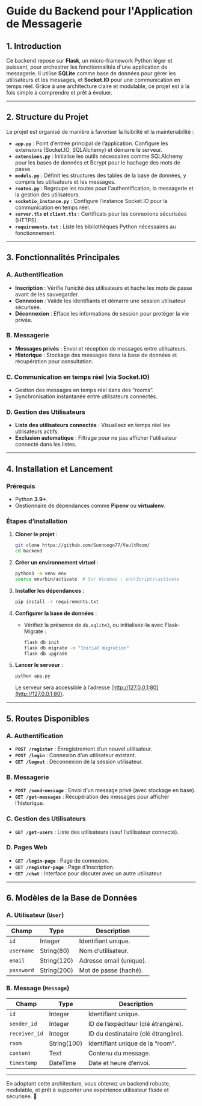 # Guide du Backend pour l'Application de Messagerie

## 1. Introduction  

Ce backend repose sur **Flask**, un micro-framework Python léger et puissant, pour orchestrer les fonctionnalités d'une application de messagerie. Il utilise **SQLite** comme base de données pour gérer les utilisateurs et les messages, et **Socket.IO** pour une communication en temps réel. Grâce à une architecture claire et modulable, ce projet est à la fois simple à comprendre et prêt à évoluer.

---

## 2. Structure du Projet  

Le projet est organisé de manière à favoriser la lisibilité et la maintenabilité :  

- **`app.py`** : Point d’entrée principal de l’application. Configure les extensions (Socket.IO, SQLAlchemy) et démarre le serveur.  
- **`extensions.py`** : Initialise les outils nécessaires comme SQLAlchemy pour les bases de données et Bcrypt pour le hachage des mots de passe.  
- **`models.py`** : Définit les structures des tables de la base de données, y compris les utilisateurs et les messages.  
- **`routes.py`** : Regroupe les routes pour l'authentification, la messagerie et la gestion des utilisateurs.  
- **`socketio_instance.py`** : Configure l’instance Socket.IO pour la communication en temps réel.  
- **`server.tls` et `client.tls`** : Certificats pour les connexions sécurisées (HTTPS).  
- **`requirements.txt`** : Liste les bibliothèques Python nécessaires au fonctionnement.  

---

## 3. Fonctionnalités Principales  

### A. Authentification  
- **Inscription** : Vérifie l’unicité des utilisateurs et hache les mots de passe avant de les sauvegarder.  
- **Connexion** : Valide les identifiants et démarre une session utilisateur sécurisée.  
- **Déconnexion** : Efface les informations de session pour protéger la vie privée.  

### B. Messagerie  
- **Messages privés** : Envoi et réception de messages entre utilisateurs.  
- **Historique** : Stockage des messages dans la base de données et récupération pour consultation.  

### C. Communication en temps réel (via Socket.IO)  
- Gestion des messages en temps réel dans des “rooms”.  
- Synchronisation instantanée entre utilisateurs connectés.  

### D. Gestion des Utilisateurs  
- **Liste des utilisateurs connectés** : Visualisez en temps réel les utilisateurs actifs.  
- **Exclusion automatique** : Filtrage pour ne pas afficher l'utilisateur connecté dans les listes.  

---

## 4. Installation et Lancement  

### Prérequis  
- Python **3.9+**.  
- Gestionnaire de dépendances comme **Pipenv** ou **virtualenv**.  

### Étapes d’installation  

1. **Cloner le projet** :  
   ```bash
   git clone https://github.com/Sunnoogo77/VaultRoom/
   cd backend
   ```

2. **Créer un environnement virtuel** :  
   ```bash
   python3 -m venv env
   source env/bin/activate  # Sur Windows : env\Scripts\activate
   ```

3. **Installer les dépendances** :  
   ```bash
   pip install -r requirements.txt
   ```

4. **Configurer la base de données** :  
   - Vérifiez la présence de `db.sqlite3`, ou initialisez-la avec Flask-Migrate :  
     ```bash
     flask db init
     flask db migrate -m "Initial migration"
     flask db upgrade
     ```

5. **Lancer le serveur** :  
   ```bash
   python app.py
   ```  
   Le serveur sera accessible à l’adresse [http://127.0.0.1:80](http://127.0.0.1:80).

---

## 5. Routes Disponibles  

### A. Authentification  
- **`POST /register`** : Enregistrement d’un nouvel utilisateur.  
- **`POST /login`** : Connexion d’un utilisateur existant.  
- **`GET /logout`** : Déconnexion de la session utilisateur.  

### B. Messagerie  
- **`POST /send-message`** : Envoi d’un message privé (avec stockage en base).  
- **`GET /get-messages`** : Récupération des messages pour afficher l’historique.  

### C. Gestion des Utilisateurs  
- **`GET /get-users`** : Liste des utilisateurs (sauf l’utilisateur connecté).  

### D. Pages Web  
- **`GET /login-page`** : Page de connexion.  
- **`GET /register-page`** : Page d’inscription.  
- **`GET /chat`** : Interface pour discuter avec un autre utilisateur.  

---

## 6. Modèles de la Base de Données  

### **A. Utilisateur (`User`)**  

| Champ         | Type         | Description                          |  
|---------------|--------------|--------------------------------------|  
| `id`          | Integer      | Identifiant unique.                 |  
| `username`    | String(80)   | Nom d’utilisateur.                  |  
| `email`       | String(120)  | Adresse email (unique).             |  
| `password`    | String(200)  | Mot de passe (haché).               |  

### **B. Message (`Message`)**  

| Champ         | Type         | Description                          |  
|---------------|--------------|--------------------------------------|  
| `id`          | Integer      | Identifiant unique.                 |  
| `sender_id`   | Integer      | ID de l’expéditeur (clé étrangère). |  
| `receiver_id` | Integer      | ID du destinataire (clé étrangère). |  
| `room`        | String(100)  | Identifiant unique de la “room”.    |  
| `content`     | Text         | Contenu du message.                 |  
| `timestamp`   | DateTime     | Date et heure d’envoi.              |  

---


En adoptant cette architecture, vous obtenez un backend robuste, modulable, et prêt à supporter une expérience utilisateur fluide et sécurisée. 🚀
